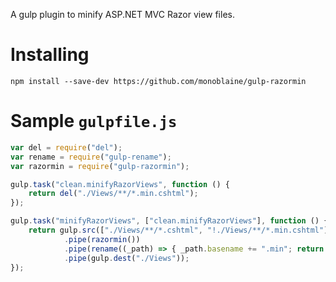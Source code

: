 A gulp plugin to minify ASP.NET MVC Razor view files.

# Installing

```
npm install --save-dev https://github.com/monoblaine/gulp-razormin
```

# Sample `gulpfile.js`

```js
var del = require("del");
var rename = require("gulp-rename");
var razormin = require("gulp-razormin");

gulp.task("clean.minifyRazorViews", function () {
    return del("./Views/**/*.min.cshtml");
});

gulp.task("minifyRazorViews", ["clean.minifyRazorViews"], function () {
    return gulp.src(["./Views/**/*.cshtml", "!./Views/**/*.min.cshtml"])
            .pipe(razormin())
            .pipe(rename((_path) => { _path.basename += ".min"; return _path; }))
            .pipe(gulp.dest("./Views"));
});
```